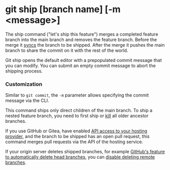 # git ship [branch name] [-m &lt;message&gt;]

The ship command ("let's ship this feature") merges a completed feature branch
into the main branch and removes the feature branch. Before the merge it
[syncs](sync.md) the branch to be shipped. After the merge it pushes the main
branch to share the commit on it with the rest of the world.

Git ship opens the default editor with a prepopulated commit message that you
can modify. You can submit an empty commit message to abort the shipping
process.

### Customization

Similar to `git commit`, the `-m` parameter allows specifying the commit message
via the CLI.

This command ships only direct children of the main branch. To ship a nested
feature branch, you need to first ship or [kill](kill.md) all older ancestor
branches.

If you use GitHub or Gitea, have enabled
[API access to your hosting provider](../quick-configuration.md#api-access-to-your-hosting-provider),
and the branch to be shipped has an open pull request, this command merges pull
requests via the API of the hosting service.

If your origin server deletes shipped branches, for example
[GitHub's feature to automatically delete head branches](https://help.github.com/en/github/administering-a-repository/managing-the-automatic-deletion-of-branches),
you can
[disable deleting remote branches](../quick-configuration.md#delete-remote-branches).
